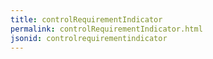 ```yaml
---
title: controlRequirementIndicator
permalink: controlRequirementIndicator.html
jsonid: controlrequirementindicator
---
```

